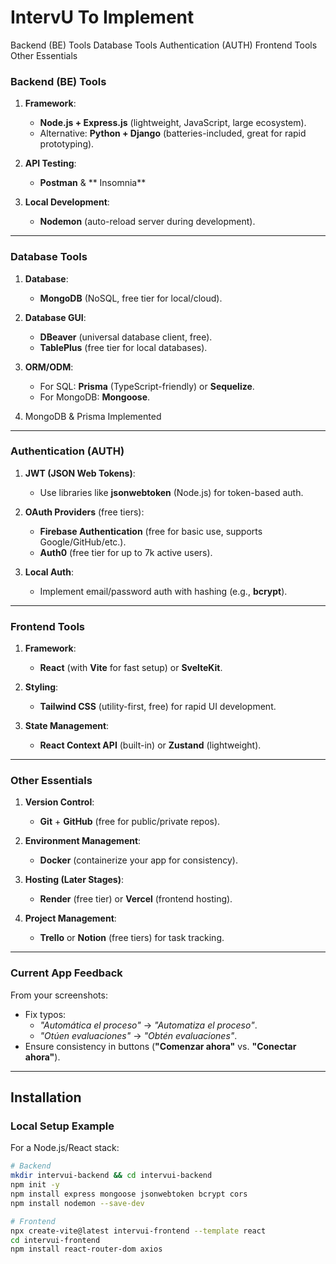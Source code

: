 # IntervU To Implement
Backend (BE) Tools
Database Tools
Authentication (AUTH)
Frontend Tools
Other Essentials

### Backend (BE) Tools
1. **Framework**:  
   - **Node.js + Express.js** (lightweight, JavaScript, large ecosystem).  
   - Alternative: **Python + Django** (batteries-included, great for rapid prototyping).  

2. **API Testing**:  
   - **Postman** & ** Insomnia**

3. **Local Development**:  
   - **Nodemon** (auto-reload server during development).  

---

### **Database Tools**  
1. **Database**:  
   - **MongoDB** (NoSQL, free tier for local/cloud).  

2. **Database GUI**:  
   - **DBeaver** (universal database client, free).  
   - **TablePlus** (free tier for local databases).  

3. **ORM/ODM**:  
   - For SQL: **Prisma** (TypeScript-friendly) or **Sequelize**.  
   - For MongoDB: **Mongoose**.  

4. MongoDB & Prisma Implemented 
---

### **Authentication (AUTH)**  
1. **JWT (JSON Web Tokens)**:  
   - Use libraries like **jsonwebtoken** (Node.js) for token-based auth.  

2. **OAuth Providers** (free tiers):  
   - **Firebase Authentication** (free for basic use, supports Google/GitHub/etc.).  
   - **Auth0** (free tier for up to 7k active users).  

3. **Local Auth**:  
   - Implement email/password auth with hashing (e.g., **bcrypt**).  

---

### **Frontend Tools**  
1. **Framework**:  
   - **React** (with **Vite** for fast setup) or **SvelteKit**.  

2. **Styling**:  
   - **Tailwind CSS** (utility-first, free) for rapid UI development.  

3. **State Management**:  
   - **React Context API** (built-in) or **Zustand** (lightweight).  

---

### **Other Essentials**  
1. **Version Control**:  
   - **Git** + **GitHub** (free for public/private repos).  

2. **Environment Management**:  
   - **Docker** (containerize your app for consistency).  

3. **Hosting (Later Stages)**:  
   - **Render** (free tier) or **Vercel** (frontend hosting).  

4. **Project Management**:  
   - **Trello** or **Notion** (free tiers) for task tracking.  

---

### **Current App Feedback**  
From your screenshots:  
- Fix typos:  
  - *"Automática el proceso"* → *"Automatiza el proceso"*.  
  - *"Otúen evaluaciones"* → *"Obtén evaluaciones"*.  
- Ensure consistency in buttons (**"Comenzar ahora"** vs. **"Conectar ahora"**).  

---
## Installation
### **Local Setup Example**  
For a Node.js/React stack:  
```bash
# Backend
mkdir intervui-backend && cd intervui-backend
npm init -y
npm install express mongoose jsonwebtoken bcrypt cors
npm install nodemon --save-dev

# Frontend
npx create-vite@latest intervui-frontend --template react
cd intervui-frontend
npm install react-router-dom axios
```
